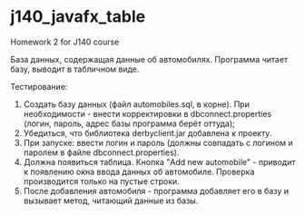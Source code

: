 # j140_javafx_table
Homework 2 for J140 course

База данных, содержащая данные об автомобилях. Программа читает базу, выводит в табличном виде. 

Тестирование:
1. Создать базу данных (файл automobiles.sql, в корне). При необходимости - внести корректировки в dbconnect.properties (логин, пароль, адрес базы программа берёт оттуда);
2. Убедиться, что библиотека derbyclient.jar добавлена к проекту.
3. При запуске: ввести логин и пароль (должны совпадать с логином и паролем в файле dbconnect.properties).
4. Должна появиться таблица. Кнопка "Add new automobile" - приводит к появлению окна ввода данных об автомобиле. Проверка производится только на пустые строки.
5. После добавления автомобиля -  программа добавляет его в базу и вызывает метод, читающий данные из базы.
